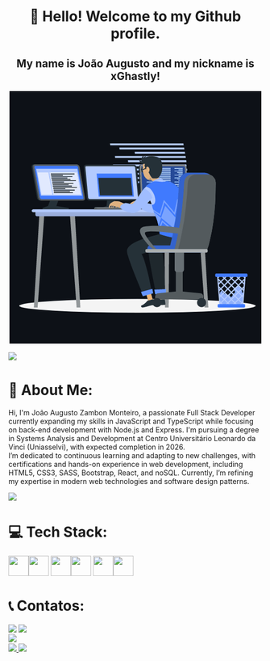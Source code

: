 <h1 align="center">👋 Hello! Welcome to my Github profile.</h1>
<h2 align="center">My name is João Augusto and my nickname is xGhastly!</h2>
<p align="center"><img src="animation.gif" width="500" alt="animation.gif"></p>
<img src="https://user-images.githubusercontent.com/73097560/115834477-dbab4500-a447-11eb-908a-139a6edaec5c.gif">

# 💫 About Me:
Hi, I'm João Augusto Zambon Monteiro, a passionate Full Stack Developer currently expanding my skills in JavaScript and TypeScript while focusing on back-end development with Node.js and Express. I'm pursuing a degree in Systems Analysis and Development at Centro Universitário Leonardo da Vinci (Uniasselvi), with expected completion in 2026.<br>
I’m dedicated to continuous learning and adapting to new challenges, with certifications and hands-on experience in web development, including HTML5, CSS3, SASS, Bootstrap, React, and noSQL. Currently, I’m refining my expertise in modern web technologies and software design patterns.

![](https://komarev.com/ghpvc/?username=adityakumar28&color=447ff7&label=Visitor+count)

# 💻 Tech Stack:
<img loading="lazy" src="https://cdn.jsdelivr.net/gh/devicons/devicon@latest/icons/html5/html5-original.svg" width="40" height="40" /><img src="https://cdn.jsdelivr.net/gh/devicons/devicon@latest/icons/css3/css3-original.svg" width="40" height="40" />
<img loading="lazy" src="https://cdn.jsdelivr.net/gh/devicons/devicon@latest/icons/javascript/javascript-original.svg" width="40" height="40" /><img loading="lazy" 
 src="https://cdn.jsdelivr.net/gh/devicons/devicon@latest/icons/typescript/typescript-original.svg" width="40" height="40" />
<img loading="lazy" src="https://cdn.jsdelivr.net/gh/devicons/devicon@latest/icons/nodejs/nodejs-plain-wordmark.svg"
width="40" height="40" /><img loading="lazy" src="https://cdn.jsdelivr.net/gh/devicons/devicon@latest/icons/express/express-original-wordmark.svg" width="40" height="40" />


# 📞 Contatos:
<div>
<a href = "mailto:joaoaugustozm@hotmail.com"><img loading="lazy" src="https://img.shields.io/badge/Email-D14836?style=for-the-badge&logo=email&logoColor=white" target="_blank"></a>
<a href="https://www.linkedin.com/in/joao-augustozm/" target="_blank"><img loading="lazy" src="https://img.shields.io/badge/-LinkedIn-%230077B5?style=for-the-badge&logo=linkedin&logoColor=white" target="_blank"></a>   
</div>

<img src="https://user-images.githubusercontent.com/73097560/115834477-dbab4500-a447-11eb-908a-139a6edaec5c.gif">

<div align-items="center">
<a href="https://github.com/xGhastly">
<img loading="lazy" height="180em" src="https://github-readme-stats.vercel.app/api/top-langs/?username=xGhastly&layout=compact&langs_count=7&theme=dracula"/>
<img loading="lazy" height="180em" src="https://github-readme-stats.vercel.app/api?username=xGhastly&show_icons=true&theme=dracula&include_all_commits=true&count_private=false"/>
</div>

